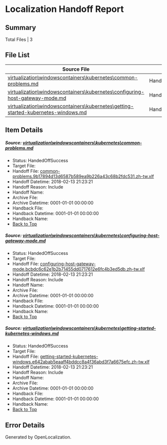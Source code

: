 # <a name='report-top'></a> Localization Handoff Report

## Summary
 Total Files | 3

## File List
 Source File | Status | Details 
 ----------- | ------ | ------- 
 [virtualization\windowscontainers\kubernetes\common-problems.md](https://github.com/Microsoft/Virtualization-Documentation-Private/blob/bbb0992d12417a55ef2db2b19d104ffebbc015b3/virtualization/windowscontainers/kubernetes/common-problems.md) | HandedOffSuccess | [Details](#b6be43f1afabdf8ef9c2ddc6f46ed5ac43a9e7a5356)
 [virtualization\windowscontainers\kubernetes\configuring-host-gateway-mode.md](https://github.com/Microsoft/Virtualization-Documentation-Private/blob/bbb0992d12417a55ef2db2b19d104ffebbc015b3/virtualization/windowscontainers/kubernetes/configuring-host-gateway-mode.md) | HandedOffSuccess | [Details](#849a3522becec7686c605db0709733812d7ff204358)
 [virtualization\windowscontainers\kubernetes\getting-started-kubernetes-windows.md](https://github.com/Microsoft/Virtualization-Documentation-Private/blob/bbb0992d12417a55ef2db2b19d104ffebbc015b3/virtualization/windowscontainers/kubernetes/getting-started-kubernetes-windows.md) | HandedOffSuccess | [Details](#0ccd7dae8da0841c98bec5cdf7345100d1b51107360)

## Item Details
##### <a name='b6be43f1afabdf8ef9c2ddc6f46ed5ac43a9e7a5356'></a> Source: [virtualization\windowscontainers\kubernetes\common-problems.md](https://github.com/Microsoft/Virtualization-Documentation-Private/blob/bbb0992d12417a55ef2db2b19d104ffebbc015b3/virtualization/windowscontainers/kubernetes/common-problems.md)
* Status: HandedOffSuccess
* Target File: 
* Handoff File: [common-problems.9b17894d13d6587b589ea9b226a43c68b2fdc531.zh-tw.xlf](https://github.com/MicrosoftDocs/Virtualization-Documentation-Private.handoff/blob/eddfa032b5c579a323ae2388036834a8f9b301d9/ol-handoff/MicrosoftDocs/Virtualization-Documentation-Private.zh-tw/live/common-problems.9b17894d13d6587b589ea9b226a43c68b2fdc531.zh-tw.xlf)
* Handoff Datetime: 2018-02-13 21:23:21
* Handoff Reason: Include
* Handoff Name: 
* Archive File: 
* Archive Datetime: 0001-01-01 00:00:00
* Handback File: 
* Handback Datetime: 0001-01-01 00:00:00
* Handback Name: 
* [Back to Top](#report-top)

##### <a name='849a3522becec7686c605db0709733812d7ff204358'></a> Source: [virtualization\windowscontainers\kubernetes\configuring-host-gateway-mode.md](https://github.com/Microsoft/Virtualization-Documentation-Private/blob/bbb0992d12417a55ef2db2b19d104ffebbc015b3/virtualization/windowscontainers/kubernetes/configuring-host-gateway-mode.md)
* Status: HandedOffSuccess
* Target File: 
* Handoff File: [configuring-host-gateway-mode.bcbdc6c62e1b2b71455dd0717612e6fc4b3ed5db.zh-tw.xlf](https://github.com/MicrosoftDocs/Virtualization-Documentation-Private.handoff/blob/eddfa032b5c579a323ae2388036834a8f9b301d9/ol-handoff/MicrosoftDocs/Virtualization-Documentation-Private.zh-tw/live/configuring-host-gateway-mode.bcbdc6c62e1b2b71455dd0717612e6fc4b3ed5db.zh-tw.xlf)
* Handoff Datetime: 2018-02-13 21:23:21
* Handoff Reason: Include
* Handoff Name: 
* Archive File: 
* Archive Datetime: 0001-01-01 00:00:00
* Handback File: 
* Handback Datetime: 0001-01-01 00:00:00
* Handback Name: 
* [Back to Top](#report-top)

##### <a name='0ccd7dae8da0841c98bec5cdf7345100d1b51107360'></a> Source: [virtualization\windowscontainers\kubernetes\getting-started-kubernetes-windows.md](https://github.com/Microsoft/Virtualization-Documentation-Private/blob/bbb0992d12417a55ef2db2b19d104ffebbc015b3/virtualization/windowscontainers/kubernetes/getting-started-kubernetes-windows.md)
* Status: HandedOffSuccess
* Target File: 
* Handoff File: [getting-started-kubernetes-windows.e642abab5eaaff4bddcc8a4f36abd3f7a6675efc.zh-tw.xlf](https://github.com/MicrosoftDocs/Virtualization-Documentation-Private.handoff/blob/eddfa032b5c579a323ae2388036834a8f9b301d9/ol-handoff/MicrosoftDocs/Virtualization-Documentation-Private.zh-tw/live/getting-started-kubernetes-windows.e642abab5eaaff4bddcc8a4f36abd3f7a6675efc.zh-tw.xlf)
* Handoff Datetime: 2018-02-13 21:23:21
* Handoff Reason: Include
* Handoff Name: 
* Archive File: 
* Archive Datetime: 0001-01-01 00:00:00
* Handback File: 
* Handback Datetime: 0001-01-01 00:00:00
* Handback Name: 
* [Back to Top](#report-top)


## Error Details

Generated by OpenLocalization.

